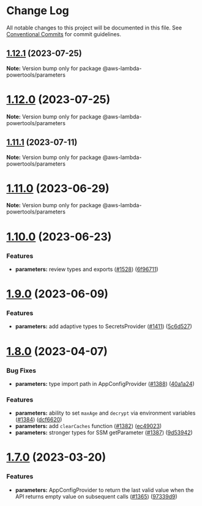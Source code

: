 # Change Log

All notable changes to this project will be documented in this file.
See [Conventional Commits](https://conventionalcommits.org) for commit guidelines.

## [1.12.1](https://github.com/aws-powertools/powertools-lambda-typescript/compare/v1.12.0...v1.12.1) (2023-07-25)

**Note:** Version bump only for package @aws-lambda-powertools/parameters

# [1.12.0](https://github.com/aws-powertools/powertools-lambda-typescript/compare/v1.11.1...v1.12.0) (2023-07-25)

**Note:** Version bump only for package @aws-lambda-powertools/parameters

## [1.11.1](https://github.com/aws-powertools/powertools-lambda-typescript/compare/v1.11.0...v1.11.1) (2023-07-11)

**Note:** Version bump only for package @aws-lambda-powertools/parameters

# [1.11.0](https://github.com/aws-powertools/powertools-lambda-typescript/compare/v1.10.0...v1.11.0) (2023-06-29)

**Note:** Version bump only for package @aws-lambda-powertools/parameters

# [1.10.0](https://github.com/aws-powertools/powertools-lambda-typescript/compare/v1.9.0...v1.10.0) (2023-06-23)

### Features

- **parameters:** review types and exports ([#1528](https://github.com/aws-powertools/powertools-lambda-typescript/issues/1528)) ([6f96711](https://github.com/aws-powertools/powertools-lambda-typescript/commit/6f96711625e212898b1c227c651beba7e709c9d1))

# [1.9.0](https://github.com/aws-powertools/powertools-lambda-typescript/compare/v1.8.0...v1.9.0) (2023-06-09)

### Features

- **parameters:** add adaptive types to SecretsProvider ([#1411](https://github.com/aws-powertools/powertools-lambda-typescript/issues/1411)) ([5c6d527](https://github.com/aws-powertools/powertools-lambda-typescript/commit/5c6d527b0ad983e893ba07f8a334b4085b6ae6a7))

# [1.8.0](https://github.com/aws-powertools/powertools-lambda-typescript/compare/v1.7.0...v1.8.0) (2023-04-07)

### Bug Fixes

- **parameters:** type import path in AppConfigProvider ([#1388](https://github.com/aws-powertools/powertools-lambda-typescript/issues/1388)) ([40a1a24](https://github.com/aws-powertools/powertools-lambda-typescript/commit/40a1a24de50ee086f76ab9c78d5fc03e5e7945cf))

### Features

- **parameters:** ability to set `maxAge` and `decrypt` via environment variables ([#1384](https://github.com/aws-powertools/powertools-lambda-typescript/issues/1384)) ([dcf6620](https://github.com/aws-powertools/powertools-lambda-typescript/commit/dcf6620f55004b69186cd69b0c42b1cdd9fd1ce4))
- **parameters:** add `clearCaches` function ([#1382](https://github.com/aws-powertools/powertools-lambda-typescript/issues/1382)) ([ec49023](https://github.com/aws-powertools/powertools-lambda-typescript/commit/ec49023c44c3873ba5396a45ee9b2a8ee031e84b))
- **parameters:** stronger types for SSM getParameter ([#1387](https://github.com/aws-powertools/powertools-lambda-typescript/issues/1387)) ([9d53942](https://github.com/aws-powertools/powertools-lambda-typescript/commit/9d53942fdd272213cf39c7fa87ffa78513dff37d))

# [1.7.0](https://github.com/aws-powertools/powertools-lambda-typescript/compare/v1.6.0...v1.7.0) (2023-03-20)

### Features

- **parameters:** AppConfigProvider to return the last valid value when the API returns empty value on subsequent calls ([#1365](https://github.com/aws-powertools/powertools-lambda-typescript/issues/1365)) ([97339d9](https://github.com/aws-powertools/powertools-lambda-typescript/commit/97339d9336ec67568e9e7fd079b3cfe006da1bba))
